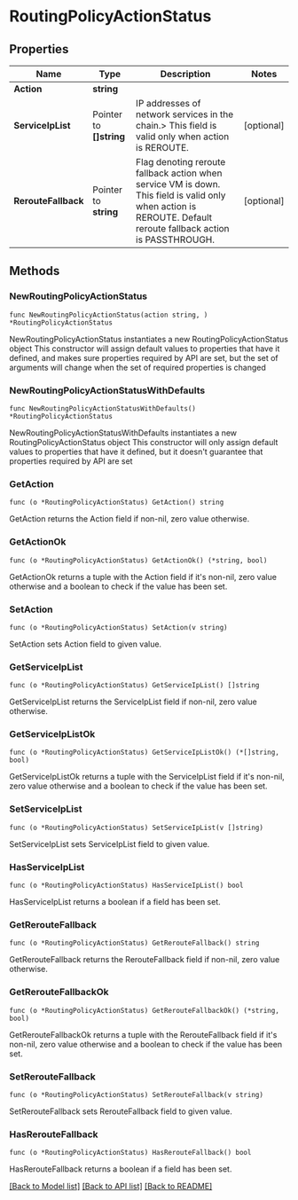 # RoutingPolicyActionStatus

## Properties

Name | Type | Description | Notes
------------ | ------------- | ------------- | -------------
**Action** | **string** |  | 
**ServiceIpList** | Pointer to **[]string** | IP addresses of network services in the chain.&gt; This field is valid only when action is REROUTE. | [optional] 
**RerouteFallback** | Pointer to **string** | Flag denoting reroute fallback action when service VM is down. This field is valid only when action is REROUTE. Default reroute fallback action is PASSTHROUGH.  | [optional] 

## Methods

### NewRoutingPolicyActionStatus

`func NewRoutingPolicyActionStatus(action string, ) *RoutingPolicyActionStatus`

NewRoutingPolicyActionStatus instantiates a new RoutingPolicyActionStatus object
This constructor will assign default values to properties that have it defined,
and makes sure properties required by API are set, but the set of arguments
will change when the set of required properties is changed

### NewRoutingPolicyActionStatusWithDefaults

`func NewRoutingPolicyActionStatusWithDefaults() *RoutingPolicyActionStatus`

NewRoutingPolicyActionStatusWithDefaults instantiates a new RoutingPolicyActionStatus object
This constructor will only assign default values to properties that have it defined,
but it doesn't guarantee that properties required by API are set

### GetAction

`func (o *RoutingPolicyActionStatus) GetAction() string`

GetAction returns the Action field if non-nil, zero value otherwise.

### GetActionOk

`func (o *RoutingPolicyActionStatus) GetActionOk() (*string, bool)`

GetActionOk returns a tuple with the Action field if it's non-nil, zero value otherwise
and a boolean to check if the value has been set.

### SetAction

`func (o *RoutingPolicyActionStatus) SetAction(v string)`

SetAction sets Action field to given value.


### GetServiceIpList

`func (o *RoutingPolicyActionStatus) GetServiceIpList() []string`

GetServiceIpList returns the ServiceIpList field if non-nil, zero value otherwise.

### GetServiceIpListOk

`func (o *RoutingPolicyActionStatus) GetServiceIpListOk() (*[]string, bool)`

GetServiceIpListOk returns a tuple with the ServiceIpList field if it's non-nil, zero value otherwise
and a boolean to check if the value has been set.

### SetServiceIpList

`func (o *RoutingPolicyActionStatus) SetServiceIpList(v []string)`

SetServiceIpList sets ServiceIpList field to given value.

### HasServiceIpList

`func (o *RoutingPolicyActionStatus) HasServiceIpList() bool`

HasServiceIpList returns a boolean if a field has been set.

### GetRerouteFallback

`func (o *RoutingPolicyActionStatus) GetRerouteFallback() string`

GetRerouteFallback returns the RerouteFallback field if non-nil, zero value otherwise.

### GetRerouteFallbackOk

`func (o *RoutingPolicyActionStatus) GetRerouteFallbackOk() (*string, bool)`

GetRerouteFallbackOk returns a tuple with the RerouteFallback field if it's non-nil, zero value otherwise
and a boolean to check if the value has been set.

### SetRerouteFallback

`func (o *RoutingPolicyActionStatus) SetRerouteFallback(v string)`

SetRerouteFallback sets RerouteFallback field to given value.

### HasRerouteFallback

`func (o *RoutingPolicyActionStatus) HasRerouteFallback() bool`

HasRerouteFallback returns a boolean if a field has been set.


[[Back to Model list]](../README.md#documentation-for-models) [[Back to API list]](../README.md#documentation-for-api-endpoints) [[Back to README]](../README.md)



